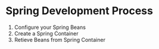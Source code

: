 # Spring Development Process

1. Configure your Spring Beans
2. Create a Spring Container
3. Retieve Beans from Spring Container